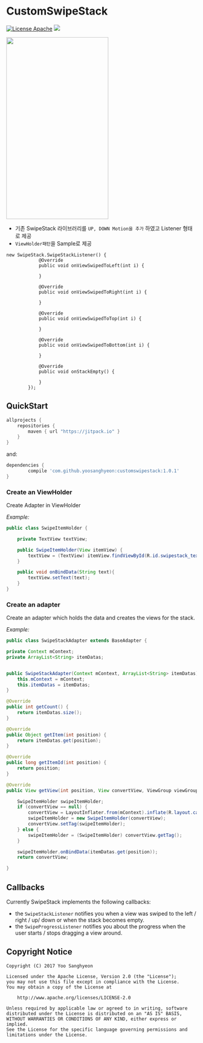 # CustomSwipeStack

[![License Apache](https://img.shields.io/badge/license-Apache-blue.svg)](http://www.apache.org/licenses/LICENSE-2.0) [![](https://jitpack.io/v/yoosanghyeon/customswipestack.svg)](https://jitpack.io/#yoosanghyeon/customswipestack)

<img src="https://github.com/yoosanghyeon/CustomSwipeStack/blob/master/customswipestack_demo.gif" width="270" height="480">

- 기존 SwipeStack 라이브러리를 `UP, DOWN Motion을 추가` 하였고 Listener 형태로 제공
- `ViewHolder패턴`을 Sample로 제공
```   
new SwipeStack.SwipeStackListener() {
            @Override
            public void onViewSwipedToLeft(int i) {

            }

            @Override
            public void onViewSwipedToRight(int i) {

            }

            @Override
            public void onViewSwipedToTop(int i) {

            }

            @Override
            public void onViewSwipedToBottom(int i) {

            }

            @Override
            public void onStackEmpty() {

            }
        });
```

## QuickStart ##

```gradle
allprojects {
    repositories {
        maven { url "https://jitpack.io" }
    }
}
```
and:

```gradle
dependencies {
        compile 'com.github.yoosanghyeon:customswipestack:1.0.1'
}
```

### Create an ViewHolder ###

Create Adapter in ViewHolder

*Example:*
```java
public class SwipeItemHolder {

    private TextView textView;

    public SwipeItemHolder(View itemView) {
        textView = (TextView) itemView.findViewById(R.id.swipestack_textview);
    }

    public void onBindData(String text){
        textView.setText(text);
    }
}
```



### Create an adapter ###

Create an adapter which holds the data and creates the views for the stack.

*Example:*

```java
public class SwipeStackAdapter extends BaseAdapter {

private Context mContext;
private ArrayList<String> itemDatas;


public SwipeStackAdapter(Context mContext, ArrayList<String> itemDatas) {
    this.mContext = mContext;
    this.itemDatas = itemDatas;
}

@Override
public int getCount() {
    return itemDatas.size();
}

@Override
public Object getItem(int position) {
    return itemDatas.get(position);
}

@Override
public long getItemId(int position) {
    return position;
}

@Override
public View getView(int position, View convertView, ViewGroup viewGroup) {

    SwipeItemHolder swipeItemHolder;
    if (convertView == null) {
        convertView = LayoutInflater.from(mContext).inflate(R.layout.cardviewitem, viewGroup, false);
        swipeItemHolder = new SwipeItemHolder(convertView);
        convertView.setTag(swipeItemHolder);
    } else {
        swipeItemHolder = (SwipeItemHolder) convertView.getTag();
    }

    swipeItemHolder.onBindData(itemDatas.get(position));
    return convertView;

}
```
## Callbacks ##

Currently SwipeStack implements the following callbacks:

- the ` SwipeStackListener ` notifies you when a view was swiped to the left / right / up/ down or when the stack becomes empty.
- the ` SwipeProgressListener ` notifies you about the progress when the user starts / stops dragging a view around.


## Copyright Notice ##
```
Copyright (C) 2017 Yoo Sanghyeon

Licensed under the Apache License, Version 2.0 (the "License");
you may not use this file except in compliance with the License.
You may obtain a copy of the License at

    http://www.apache.org/licenses/LICENSE-2.0

Unless required by applicable law or agreed to in writing, software
distributed under the License is distributed on an "AS IS" BASIS,
WITHOUT WARRANTIES OR CONDITIONS OF ANY KIND, either express or implied.
See the License for the specific language governing permissions and
limitations under the License.
 ```
